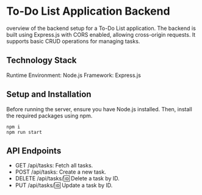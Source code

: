 # To-Do List Application Backend

overview of the backend setup for a To-Do List application. The backend is built using Express.js with CORS enabled, allowing cross-origin requests. It supports basic CRUD operations for managing tasks.

## Technology Stack
Runtime Environment: Node.js
Framework: Express.js

## Setup and Installation
Before running the server, ensure you have Node.js installed. Then, install the required packages using npm.

```
npm i
npm run start
```

## API Endpoints
- GET /api/tasks: Fetch all tasks.
- POST /api/tasks: Create a new task.
- DELETE /api/tasks/:id: Delete a task by ID.
- PUT /api/tasks/:id: Update a task by ID.
